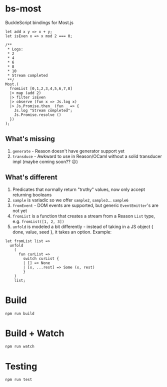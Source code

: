 # bs-most

BuckleScript bindings for Most.js

```reason
let add x y => x + y;
let isEven x => x mod 2 === 0;

/**
 * Logs:
 * 2
 * 4
 * 6
 * 8
 * 10
 * Stream completed
 **/
Most.(
  fromList [0,1,2,3,4,5,6,7,8]
  |> map (add 2)
  |> filter isEven
  |> observe (fun x => Js.log x)
  |> Js.Promise.then_ (fun _ => {
    Js.log "Stream completed";
    Js.Promise.resolve ()
  })
);
```

## What's missing

1. `generate` - Reason doesn't have generator support yet
2. `transduce` - Awkward to use in Reason/OCaml without a solid transducer impl (maybe coming soon?? 😉)

## What's different

1. Predicates that normally return "truthy" values, now only accept returning booleans
2. `sample` is variadic so we offer `sample2`, `sample3`... `sample6`
3. `fromEvent` - DOM events are supported, but generic `EventEmitter`'s are not yet
4. `fromList` is a function that creates a stream from a Reason `List` type, e.g. `fromList([1, 2, 3])`
4. `unfold` is modeled a bit differently - instead of taking in a JS object { done, value, seed }, it takes an option.
Example:
```reason
let fromList list =>
  unfold
    (
      fun curList =>
        switch curList {
        | [] => None
        | [x, ...rest] => Some (x, rest)
        }
    )
    list;
```

# Build
```
npm run build
```

# Build + Watch

```
npm run watch
```

# Testing

```
npm run test
```
